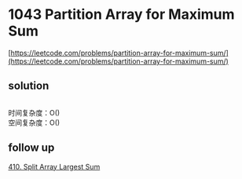 # 1043 Partition Array for Maximum Sum
[https://leetcode.com/problems/partition-array-for-maximum-sum/](https://leetcode.com/problems/partition-array-for-maximum-sum/)


## solution

```python

```
时间复杂度：O() <br>
空间复杂度：O()


## follow up

[410. Split Array Largest Sum](../00_binary_search/410.%20Split%20Array%20Largest%20Sum.md)
